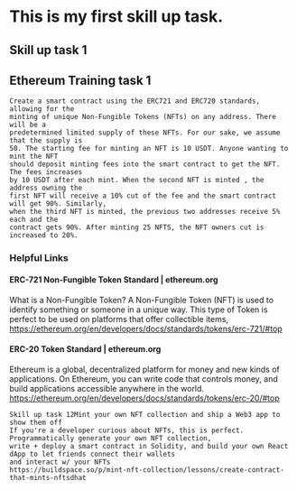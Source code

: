 # This is my first skill up task.

## Skill up task 1


## Ethereum Training task 1

```
Create a smart contract using the ERC721 and ERC720 standards, allowing for the 
minting of unique Non-Fungible Tokens (NFTs) on any address. There will be a 
predetermined limited supply of these NFTs. For our sake, we assume that the supply is 
50. The starting fee for minting an NFT is 10 USDT. Anyone wanting to mint the NFT 
should deposit minting fees into the smart contract to get the NFT. The fees increases 
by 10 USDT after each mint. When the second NFT is minted , the address owning the 
first NFT will receive a 10% cut of the fee and the smart contract will get 90%. Similarly, 
when the third NFT is minted, the previous two addresses receive 5% each and the 
contract gets 90%. After minting 25 NFTS, the NFT owners cut is increased to 20%.
```


### Helpful Links 
#### ERC-721 Non-Fungible Token Standard | ethereum.org
What is a Non-Fungible Token? A Non-Fungible Token (NFT) is 
used to identify something or someone in a unique way. This type of 
Token is perfect to be used on platforms that offer collectible items, 
https://ethereum.org/en/developers/docs/standards/tokens/erc-721/#top


#### ERC-20 Token Standard | ethereum.org
Ethereum is a global, decentralized platform for money and new 
kinds of applications. On Ethereum, you can write code that controls 
money, and build applications accessible anywhere in the world.
https://ethereum.org/en/developers/docs/standards/tokens/erc-20/#top

```
Skill up task 12Mint your own NFT collection and ship a Web3 app to show them off
If you're a developer curious about NFTs, this is perfect. Programmatically generate your own NFT collection, 
write + deploy a smart contract in Solidity, and build your own React dApp to let friends connect their wallets 
and interact w/ your NFTs
https://buildspace.so/p/mint-nft-collection/lessons/create-contract-that-mints-nftsdhat
```
